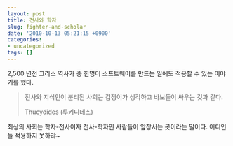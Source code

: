 ```yaml
---
layout: post
title: 전사와 학자
slug: fighter-and-scholar
date: '2010-10-13 05:21:15 +0900'
categories:
- uncategorized
tags: []
---
```


2,500 년전 그리스 역사가 중 한명이 소프트웨어를 만드는 일에도 적용할 수 있는 이야기를 했다. 

> 전사와 지식인이 분리된 사회는 겁쟁이가 생각하고 바보들이 싸우는 것과 같다. 
>
> <footer>Thucydides (투키디데스)</footer>

최상의 사회는 학자-전사이자 전사-학자인 사람들이 앞장서는 곳이라는 말이다. 어디인들 적용하지 못하랴~
